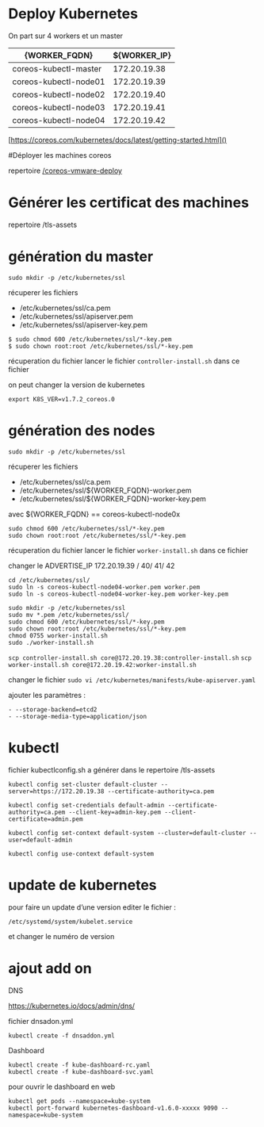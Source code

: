 Deploy Kubernetes
====================



On part sur 4 workers  et un master

|{WORKER_FQDN}         |  ${WORKER_IP}  |
| ---------------------|----------------|
|coreos-kubectl-master | 172.20.19.38|
|coreos-kubectl-node01  | 172.20.19.39|
|coreos-kubectl-node02  | 172.20.19.40|
|coreos-kubectl-node03  | 172.20.19.41|
|coreos-kubectl-node04  | 172.20.19.42|


[https://coreos.com/kubernetes/docs/latest/getting-started.html]()

#Déployer les machines coreos

repertoire   [/coreos-vmware-deploy](https://github.com/svasseur/kubernetes-norsys/tree/master/coreos/tls-assets)


# Générer les certificat des machines

repertoire  /tls-assets




# génération du master

`sudo mkdir -p /etc/kubernetes/ssl`


récuperer les fichiers

* /etc/kubernetes/ssl/ca.pem
* /etc/kubernetes/ssl/apiserver.pem
* /etc/kubernetes/ssl/apiserver-key.pem

```
$ sudo chmod 600 /etc/kubernetes/ssl/*-key.pem
$ sudo chown root:root /etc/kubernetes/ssl/*-key.pem
```

récuperation du fichier
lancer le fichier `controller-install.sh`
dans ce fichier

on peut changer la version de kubernetes

`export K8S_VER=v1.7.2_coreos.0`

# génération des nodes

`sudo mkdir -p /etc/kubernetes/ssl`

récuperer les fichiers

* /etc/kubernetes/ssl/ca.pem
* /etc/kubernetes/ssl/${WORKER_FQDN}-worker.pem
* /etc/kubernetes/ssl/${WORKER_FQDN}-worker-key.pem

avec ${WORKER_FQDN} == coreos-kubectl-node0x


```
sudo chmod 600 /etc/kubernetes/ssl/*-key.pem
sudo chown root:root /etc/kubernetes/ssl/*-key.pem
```

récuperation du fichier
lancer le fichier `worker-install.sh`
dans ce fichier

changer le ADVERTISE_IP
172.20.19.39 / 40/ 41/ 42

```
cd /etc/kubernetes/ssl/
sudo ln -s coreos-kubectl-node04-worker.pem worker.pem
sudo ln -s coreos-kubectl-node04-worker-key.pem worker-key.pem
```

```
sudo mkdir -p /etc/kubernetes/ssl
sudo mv *.pem /etc/kubernetes/ssl/
sudo chmod 600 /etc/kubernetes/ssl/*-key.pem
sudo chown root:root /etc/kubernetes/ssl/*-key.pem
chmod 0755 worker-install.sh
sudo ./worker-install.sh
```

`scp controller-install.sh core@172.20.19.38:controller-install.sh`
`scp worker-install.sh core@172.20.19.42:worker-install.sh`


changer le fichier
`sudo vi /etc/kubernetes/manifests/kube-apiserver.yaml`

ajouter les paramètres :

```
- --storage-backend=etcd2
- --storage-media-type=application/json
```


# kubectl


fichier kubectlconfig.sh
 a générer dans le repertoire /tls-assets


`kubectl config set-cluster default-cluster --server=https://172.20.19.38 --certificate-authority=ca.pem`

`kubectl config set-credentials default-admin --certificate-authority=ca.pem --client-key=admin-key.pem --client-certificate=admin.pem`

`kubectl config set-context default-system --cluster=default-cluster --user=default-admin `

`kubectl config use-context default-system`


# update de kubernetes
pour faire un update d’une version
editer le fichier :

`/etc/systemd/system/kubelet.service`

et changer le numéro de version

# ajout add on

DNS

https://kubernetes.io/docs/admin/dns/

fichier dnsadon.yml

`kubectl create -f dnsaddon.yml`


Dashboard

```
kubectl create -f kube-dashboard-rc.yaml
kubectl create -f kube-dashboard-svc.yaml
```

pour ouvrir le dashboard en web
```
kubectl get pods --namespace=kube-system
kubectl port-forward kubernetes-dashboard-v1.6.0-xxxxx 9090 --namespace=kube-system
```
